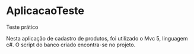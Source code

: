 # AplicacaoTeste
Teste prático

Nesta aplicação de cadastro de produtos, foi utilizado o Mvc 5, linguagem c#. O script do banco criado encontra-se no projeto.
